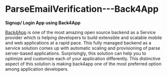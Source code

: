 # ParseEmailVerification---Back4App
**Signup/ Login App using Back4App**

[Back4App](https://blog.back4app.com/what-is-back4app/) is one of the most amazing open source backend as a Service provider which is helping developers to build extensible and scalable mobile and web applications at a rapid pace. This fully managed backend as a service solution comes up with automatic scaling and provisioning of parse server-based applications. Surprisingly, this solution can help you to optimize and customize each of your application differently. This distinctive aspect of this solution is making back4app one of the most preferred option among application developers.

